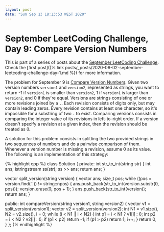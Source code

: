 ```yaml
---
layout: post
date: "Sun Sep 13 18:13:53 WEST 2020"
---
```


# September LeetCoding Challenge, Day 9: Compare Version Numbers

<div class="message" markdown="1">

This is part of a series of posts about the [September LeetCoding
Challenge][september-challenge]. Check the [first post]({% link
posts/_posts/2020-09-02-september-leetcoding-challenge-day-1.md %}) for more
information.

</div>

The problem for September 9 is [Compare Version Numbers][problem]. Given two
version numbers `version1` and `version2`, represented as strings, you want to
return -1 if `version1` is smaller than `version2`, 1 if `version1` is larger
than `version2`, and 0 if they're equal. Versions are strings consisting of one
or more revisions joined by a `.`. Each revision consists of digits only, but
may contain leading zeros. Every revision contains at least one character, so
it's impossible for a substring of two `.` to exist. Comparing versions consists
in comparing the integer value of its revisions in left-to-right order. If a
version doesn't specify a revision at a given index, then the revision should be
treated as 0.

A solution for this problem consists in splitting the two provided strings in
two sequences of numbers and do a pairwise comparison of them. Whenever a
version number is missing a revision, assume 0 as its value. The following is an
implementation of this strategy:

{% highlight cpp %}
class Solution {
private:
  int str_to_int(string str) {
    int ans;
    istringstream ss(str);
    ss >> ans;
    return ans;
  }

  vector<int> split_version(string version) {
    vector<int> ans;
    size_t pos;
    while ((pos = version.find('.')) != string::npos) {
      ans.push_back(str_to_int(version.substr(0, pos)));
      version.erase(0, pos + 1);
    }
    ans.push_back(str_to_int(version));
    return ans;
  }

public:
  int compareVersion(string version1, string version2) {
    vector<int> v1 = split_version(version1);
    vector<int> v2 = split_version(version2);
    int N1 = v1.size(), N2 = v2.size(), i = 0;
    while (i < N1 || i < N2) {
      int p1 = i < N1 ? v1[i] : 0;
      int p2 = i < N2 ? v2[i] : 0;
      if (p1 < p2)
        return -1;
      if (p1 > p2)
        return 1;
      i++;
    }
    return 0;
  }
};
{% endhighlight %}

[problem]: https://leetcode.com/problems/compare-version-numbers/
[september-challenge]: https://leetcode.com/explore/challenge/card/september-leetcoding-challenge/
